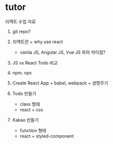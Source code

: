 # tutor

리액트 수업 자료

1. git repo?

2. 리액트란 + why use react

   - vanila JS, Angular JS, Vue JS 와의 차이점?

3. JS vs React Todo 비교

4. npm, npx

5. Create React App + babel, webpack + 생명주기

6. Todo 만들기

   - class 형태
   - react + css

7. Kakao 만들기
   - function 형태
   - react + styled-component
